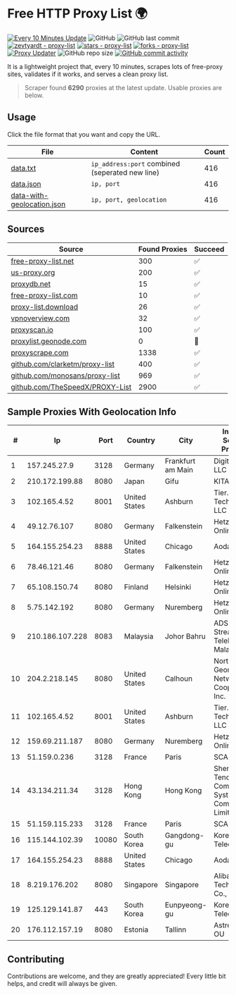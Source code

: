 
# Free HTTP Proxy List 🌍

[![Every 10 Minutes Update](https://github.com/mertguvencli/http-proxy-list/actions/workflows/main.yml/badge.svg?branch=main)](https://github.com/mertguvencli/http-proxy-list/actions/workflows/main.yml)
![GitHub](https://img.shields.io/github/license/mertguvencli/http-proxy-list)
![GitHub last commit](https://img.shields.io/github/last-commit/mertguvencli/http-proxy-list)
[![zevtyardt - proxy-list](https://img.shields.io/static/v1?label=zevtyardt&message=proxy-list&color=blue&logo=github)](https://github.com/zevtyardt/proxy-list "Go to GitHub repo")
[![stars - proxy-list](https://img.shields.io/github/stars/zevtyardt/proxy-list?style=social)](https://github.com/zevtyardt/proxy-list)
[![forks - proxy-list](https://img.shields.io/github/forks/zevtyardt/proxy-list?style=social)](https://github.com/zevtyardt/proxy-list)
[![Proxy Updater](https://github.com/zevtyardt/proxy-list/workflows/Proxy%20Updater/badge.svg)](https://github.com/zevtyardt/proxy-list/actions?query=workflow:"Proxy+Updater")
![GitHub repo size](https://img.shields.io/github/repo-size/zevtyardt/proxy-list)
[![GitHub commit activity](https://img.shields.io/github/commit-activity/m/zevtyardt/proxy-list?logo=commits)](https://github.com/zevtyardt/proxy-list/commits/main)

It is a lightweight project that, every 10 minutes, scrapes lots of free-proxy sites, validates if it works, and serves a clean proxy list.

> Scraper found **6290** proxies at the latest update. Usable proxies are below.

## Usage

Click the file format that you want and copy the URL.

|File|Content|Count|
|----|-------|-----|
|[data.txt](https://raw.githubusercontent.com/mertguvencli/http-proxy-list/main/proxy-list/data.txt)|`ip_address:port` combined (seperated new line)|416|
|[data.json](https://raw.githubusercontent.com/mertguvencli/http-proxy-list/main/proxy-list/data.json)|`ip, port`|416|
|[data-with-geolocation.json](https://raw.githubusercontent.com/mertguvencli/http-proxy-list/main/proxy-list/data-with-geolocation.json)|`ip, port, geolocation`|416|

## Sources

|Source|Found Proxies|Succeed|
|------|-------------|-------|
|[free-proxy-list.net](https://free-proxy-list.net)|300|✅|
|[us-proxy.org](https://www.us-proxy.org)|200|✅|
|[proxydb.net](http://proxydb.net)|15|✅|
|[free-proxy-list.com](https://free-proxy-list.com/?page=&port=&type%5B%5D=http&type%5B%5D=https&up_time=0&search=Search)|10|✅|
|[proxy-list.download](https://www.proxy-list.download/HTTP)|26|✅|
|[vpnoverview.com](https://vpnoverview.com/privacy/anonymous-browsing/free-proxy-servers)|32|✅|
|[proxyscan.io](https://www.proxyscan.io)|100|✅|
|[proxylist.geonode.com](https://proxylist.geonode.com/api/proxy-list?limit=300&page=1&sort_by=lastChecked&sort_type=desc&protocols=http,https)|0|🚫|
|[proxyscrape.com](https://api.proxyscrape.com/v2/?request=displayproxies&protocol=http&timeout=10000&country=all&ssl=all&anonymity=all)|1338|✅|
|[github.com/clarketm/proxy-list](https://raw.githubusercontent.com/clarketm/proxy-list/master/proxy-list-raw.txt)|400|✅|
|[github.com/monosans/proxy-list](https://raw.githubusercontent.com/monosans/proxy-list/main/proxies/http.txt)|969|✅|
|[github.com/TheSpeedX/PROXY-List](https://raw.githubusercontent.com/TheSpeedX/PROXY-List/master/http.txt)|2900|✅|


## Sample Proxies With Geolocation Info

|#|Ip|Port|Country|City|Internet Service Provider|
|-|--|----|-------|----|-------------------------|
|1|157.245.27.9|3128|Germany|Frankfurt am Main|DigitalOcean, LLC|
|2|210.172.199.88|8080|Japan|Gifu|KITAGATA|
|3|102.165.4.52|8001|United States|Ashburn|Tier.Net Technologies LLC|
|4|49.12.76.107|8080|Germany|Falkenstein|Hetzner Online GmbH|
|5|164.155.254.23|8888|United States|Chicago|Aodao Inc|
|6|78.46.121.46|8080|Germany|Falkenstein|Hetzner Online GmbH|
|7|65.108.150.74|8080|Finland|Helsinki|Hetzner Online GmbH|
|8|5.75.142.192|8080|Germany|Nuremberg|Hetzner Online GmbH|
|9|210.186.107.228|8083|Malaysia|Johor Bahru|ADSL Streamyx Telekom Malaysia|
|10|204.2.218.145|8080|United States|Calhoun|North Georgia Network Cooperative, Inc.|
|11|102.165.4.52|8001|United States|Ashburn|Tier.Net Technologies LLC|
|12|159.69.211.187|8080|Germany|Nuremberg|Hetzner Online GmbH|
|13|51.159.0.236|3128|France|Paris|SCALEWAY|
|14|43.134.211.34|3128|Hong Kong|Hong Kong|Shenzhen Tencent Computer Systems Company Limited|
|15|51.159.115.233|3128|France|Paris|SCALEWAY|
|16|115.144.102.39|10080|South Korea|Gangdong-gu|Korea Telecom|
|17|164.155.254.23|8888|United States|Chicago|Aodao Inc|
|18|8.219.176.202|8080|Singapore|Singapore|Alibaba (US) Technology Co., Ltd.|
|19|125.129.141.87|443|South Korea|Eunpyeong-gu|Korea Telecom|
|20|176.112.157.19|8080|Estonia|Tallinn|Astrec Data OU|



## Contributing

Contributions are welcome, and they are greatly appreciated! Every
little bit helps, and credit will always be given.


